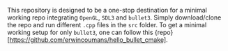 This repository is designed to be a one-stop destination for a minimal working repo integrating ```OpenGL```, ```SDL3``` and ```bullet3```.
Simply download/clone the repo and run different ```.cpp``` files in the ```src``` folder. 
To get a minimal working setup for only ```bullet3```, one can follow this {repo}[https://github.com/erwincoumans/hello_bullet_cmake].
